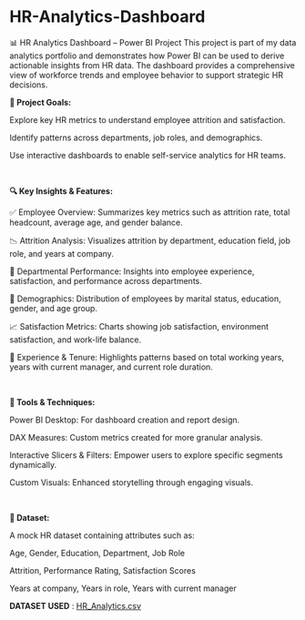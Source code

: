 # HR-Analytics-Dashboard 

📊 HR Analytics Dashboard – Power BI Project
This project is part of my data analytics portfolio and demonstrates how Power BI can be used to derive actionable insights from HR data. The dashboard provides a comprehensive view of workforce trends and employee behavior to support strategic HR decisions.

**🚀 Project Goals:**<br>

Explore key HR metrics to understand employee attrition and satisfaction.

Identify patterns across departments, job roles, and demographics.

Use interactive dashboards to enable self-service analytics for HR teams.

<br>

**🔍 Key Insights & Features:**<br>

✅ Employee Overview: Summarizes key metrics such as attrition rate, total headcount, average age, and gender balance.

📉 Attrition Analysis: Visualizes attrition by department, education field, job role, and years at company.

🏢 Departmental Performance: Insights into employee experience, satisfaction, and performance across departments.

👥 Demographics: Distribution of employees by marital status, education, gender, and age group.

📈 Satisfaction Metrics: Charts showing job satisfaction, environment satisfaction, and work-life balance.

🧠 Experience & Tenure: Highlights patterns based on total working years, years with current manager, and current role duration.

<br>

**🧩 Tools & Techniques:**<br>

Power BI Desktop: For dashboard creation and report design.

DAX Measures: Custom metrics created for more granular analysis.

Interactive Slicers & Filters: Empower users to explore specific segments dynamically.

Custom Visuals: Enhanced storytelling through engaging visuals.

<br>

**📁 Dataset:**<br>

A mock HR dataset containing attributes such as:

Age, Gender, Education, Department, Job Role

Attrition, Performance Rating, Satisfaction Scores

Years at company, Years in role, Years with current manager

**DATASET USED** : [HR_Analytics.csv](https://github.com/user-attachments/files/20344469/HR_Analytics.csv)
